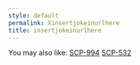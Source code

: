 ```yaml
---
style: default
permalink: Xinsertjokeinurlhere
title: insertjokeinurlhere
---
```

You may also like:
[SCP-994](http://scp-wiki.net/scp-994)
[SCP-532](http://scp-wiki.net/scp-532)